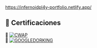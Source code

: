 https://infernoidpl4y-portfolio.netlify.app/

## 📜 Certificaciones

🔹 [![CWAP](https://img.shields.io/badge/Certificacion-CWAP-red)](certificaciones/certificate-196197b1.pdf)  
🔹 [![GOOGLEDORKING](https://img.shields.io/badge/Certificacion-GoogleDorking-red)](certificaciones/certificate-9212e0e1.pdf)  
